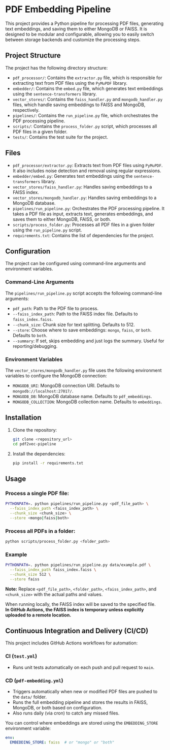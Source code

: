 # PDF Embedding Pipeline

This project provides a Python pipeline for processing PDF files, generating text embeddings, and saving them to either MongoDB or FAISS. It is designed to be modular and configurable, allowing you to easily switch between storage backends and customize the processing steps.

## Project Structure

The project has the following directory structure:

* `pdf_processor/`: Contains the `extractor.py` file, which is responsible for extracting text from PDF files using the `PyMuPDF` library.
* `embedder/`: Contains the `embed.py` file, which generates text embeddings using the `sentence-transformers` library.
* `vector_stores/`: Contains the `faiss_handler.py` and `mongodb_handler.py` files, which handle saving embeddings to FAISS and MongoDB, respectively.
* `pipelines/`: Contains the `run_pipeline.py` file, which orchestrates the PDF processing pipeline.
* `scripts/`: Contains the `process_folder.py` script, which processes all PDF files in a given folder.
* `tests/`: Contains the test suite for the project.

## Files

* `pdf_processor/extractor.py`: Extracts text from PDF files using `PyMuPDF`. It also includes noise detection and removal using regular expressions.
* `embedder/embed.py`: Generates text embeddings using the `sentence-transformers` library.
* `vector_stores/faiss_handler.py`: Handles saving embeddings to a FAISS index.
* `vector_stores/mongodb_handler.py`: Handles saving embeddings to a MongoDB database.
* `pipelines/run_pipeline.py`: Orchestrates the PDF processing pipeline. It takes a PDF file as input, extracts text, generates embeddings, and saves them to either MongoDB, FAISS, or both.
* `scripts/process_folder.py`: Processes all PDF files in a given folder using the `run_pipeline.py` script.
* `requirements.txt`: Contains the list of dependencies for the project.

## Configuration

The project can be configured using command-line arguments and environment variables.

### Command-Line Arguments

The `pipelines/run_pipeline.py` script accepts the following command-line arguments:

* `pdf_path`: Path to the PDF file to process.
* `--faiss_index_path`: Path to the FAISS index file. Defaults to `faiss_index.faiss`.
* `--chunk_size`: Chunk size for text splitting. Defaults to 512.
* `--store`: Choose where to save embeddings: `mongo`, `faiss`, or `both`. Defaults to `both`.
* `--summary`: If set, skips embedding and just logs the summary. Useful for reporting/debugging.

### Environment Variables

The `vector_stores/mongodb_handler.py` file uses the following environment variables to configure the MongoDB connection:

* `MONGODB_URI`: MongoDB connection URI. Defaults to `mongodb://localhost:27017/`.
* `MONGODB_DB`: MongoDB database name. Defaults to `pdf_embeddings`.
* `MONGODB_COLLECTION`: MongoDB collection name. Defaults to `embeddings`.

## Installation

1. Clone the repository:

    ```bash
    git clone <repository_url>
    cd pdf2vec-pipeline
    ```

2. Install the dependencies:

    ```bash
    pip install -r requirements.txt
    ```

## Usage

### Process a single PDF file:

```bash
PYTHONPATH=. python pipelines/run_pipeline.py <pdf_file_path> \
  --faiss_index_path <faiss_index_path> \
  --chunk_size <chunk_size> \
  --store <mongo|faiss|both>
```

### Process all PDFs in a folder:

```bash
python scripts/process_folder.py <folder_path>
```

### Example

```bash
PYTHONPATH=. python pipelines/run_pipeline.py data/example.pdf \
  --faiss_index_path faiss_index.faiss \
  --chunk_size 512 \
  --store faiss
```

**Note:** Replace `<pdf_file_path>`, `<folder_path>`, `<faiss_index_path>`, and `<chunk_size>` with the actual paths and values.

When running locally, the FAISS index will be saved to the specified file.  
**In GitHub Actions, the FAISS index is temporary unless explicitly uploaded to a remote location.**

## Continuous Integration and Delivery (CI/CD)

This project includes GitHub Actions workflows for automation:

### CI (`test.yml`)
- Runs unit tests automatically on each push and pull request to `main`.

### CD (`pdf-embedding.yml`)
- Triggers automatically when new or modified PDF files are pushed to the `data/` folder.
- Runs the full embedding pipeline and stores the results in FAISS, MongoDB, or both based on configuration.
- Also runs daily (via cron) to catch any missed files.

You can control where embeddings are stored using the `EMBEDDING_STORE` environment variable:

```yaml
env:
  EMBEDDING_STORE: faiss  # or "mongo" or "both"
```
